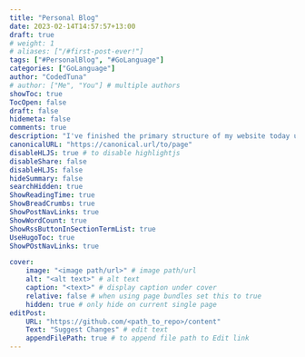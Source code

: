 ```yaml
---
title: "Personal Blog"
date: 2023-02-14T14:57:57+13:00
draft: true
# weight: 1
# aliases: ["/#first-post-ever!"]
tags: ["#PersonalBlog", "#GoLanguage"]
categories: ["GoLanguage"]
author: "CodedTuna"
# author: ["Me", "You"] # multiple authors
showToc: true
TocOpen: false
draft: false
hidemeta: false
comments: true
description: "I've finished the primary structure of my website today using the Go programming language; I'm genuinely astonished at how small yet helpful it is; the outcome is better than the previous portfolio I built a few months ago. Still finishing the remainder of the website at the moment; for the time being, the categories, search, posts and tags are complete and ready for use; I'll schedule time to do the rest and resolve any issues; if you notice any issues or have any suggestions, please feel free to contact me via the links! Thanks."
canonicalURL: "https://canonical.url/to/page"
disableHLJS: true # to disable highlightjs
disableShare: false
disableHLJS: false
hideSummary: false
searchHidden: true
ShowReadingTime: true
ShowBreadCrumbs: true
ShowPostNavLinks: true
ShowWordCount: true
ShowRssButtonInSectionTermList: true
UseHugoToc: true
ShowPOstNavLinks: true

cover:
    image: "<image path/url>" # image path/url
    alt: "<alt text>" # alt text
    caption: "<text>" # display caption under cover
    relative: false # when using page bundles set this to true
    hidden: true # only hide on current single page
editPost:
    URL: "https://github.com/<path_to_repo>/content"
    Text: "Suggest Changes" # edit text
    appendFilePath: true # to append file path to Edit link
---
```


